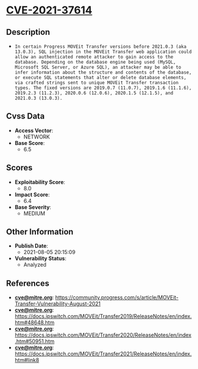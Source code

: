 
# [CVE-2021-37614](https://cve.mitre.org/cgi-bin/cvename.cgi?name=CVE-2021-37614)

## Description

- `In certain Progress MOVEit Transfer versions before 2021.0.3 (aka 13.0.3), SQL injection in the MOVEit Transfer web application could allow an authenticated remote attacker to gain access to the database. Depending on the database engine being used (MySQL, Microsoft SQL Server, or Azure SQL), an attacker may be able to infer information about the structure and contents of the database, or execute SQL statements that alter or delete database elements, via crafted strings sent to unique MOVEit Transfer transaction types. The fixed versions are 2019.0.7 (11.0.7), 2019.1.6 (11.1.6), 2019.2.3 (11.2.3), 2020.0.6 (12.0.6), 2020.1.5 (12.1.5), and 2021.0.3 (13.0.3).`

## Cvss Data

- **Access Vector**:
  - NETWORK
- **Base Score**:
  - 6.5

## Scores

- **Exploitability Score**:
  - 8.0
- **Impact Score**:
  - 6.4
- **Base Severity**:
  - MEDIUM

## Other Information

- **Publish Date**:
  - 2021-08-05 20:15:09
- **Vulnerability Status**:
  - Analyzed

## References

- **cve@mitre.org**: https://community.progress.com/s/article/MOVEit-Transfer-Vulnerability-August-2021
- **cve@mitre.org**: https://docs.ipswitch.com/MOVEit/Transfer2019/ReleaseNotes/en/index.htm#48648.htm
- **cve@mitre.org**: https://docs.ipswitch.com/MOVEit/Transfer2020/ReleaseNotes/en/index.htm#50951.htm
- **cve@mitre.org**: https://docs.ipswitch.com/MOVEit/Transfer2021/ReleaseNotes/en/index.htm#link8
